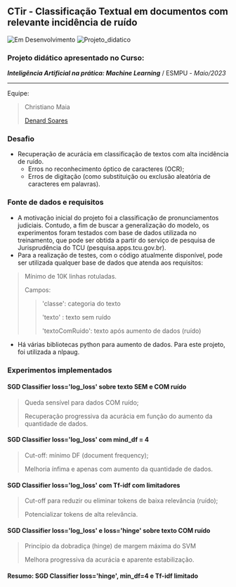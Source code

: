 ## CTir - Classificação Textual em documentos com relevante incidência de ruído
![Em Desenvolvimento](http://img.shields.io/static/v1?label=STATUS&message=EM%20DESENVOLVIMENTO&color=blue)
![Projeto_didatico](http://img.shields.io/static/v1?label=FINALIDADE&message=DIDÁTICA&color=green)

### Projeto didático apresentado no Curso:
***Inteligência Artificial na prática: Machine Learning*** / ESMPU - *Maio/2023*

---

Equipe:
> Christiano Maia
>
> [Denard Soares](https://www.linkedin.com/in/denard)

### Desafio
- Recuperação de acurácia em classificação de textos com alta incidência de ruído.
  - Erros no reconhecimento óptico de caracteres (OCR);
  - Erros de digitação (como substituição ou exclusão aleatória de caracteres em palavras).

### Fonte de dados e requisitos
- A motivação inicial do projeto foi a classificação de pronunciamentos judiciais. Contudo, a fim de buscar a generalização do modelo, os experimentos foram testados com base de dados utilizada no treinamento, que pode ser obtida a partir do serviço de pesquisa de Jurisprudência do TCU (pesquisa.apps.tcu.gov.br).
- Para a realização de testes, com o código atualmente disponível, pode ser utilizada qualquer base de dados que atenda aos requisitos:

> Mínimo de 10K linhas rotuladas.
>
> Campos:
>> 'classe': categoria do texto
>> 
>> 'texto' : texto sem ruído
>> 
>> 'textoComRuido': texto após aumento de dados (ruído)

- Há várias bibliotecas python para aumento de dados. Para este projeto, foi utilizada a nlpaug.

### Experimentos implementados

#### SGD Classifier loss='log_loss' sobre texto SEM e COM ruído
> Queda sensível para dados COM ruído;
> 
> Recuperação progressiva da acurácia em função do aumento da quantidade de dados.

#### SGD Classifier loss='log_loss' com mind_df = 4
> Cut-off: mínimo DF (document frequency);
> 
> Melhoria ínfima e apenas com aumento da quantidade de dados.

#### SGD Classifier loss='log_loss' com Tf-idf com limitadores
> Cut-off para reduzir ou eliminar tokens de baixa relevância (ruído);
> 
> Potencializar tokens de alta relevância.

#### SGD Classifier loss='log_loss' e loss='hinge' sobre texto COM ruído
> Princípio da dobradiça (hinge) de margem máxima do SVM
> 
> Melhora progressiva da acurácia e aparente estabilização.

#### Resumo: SGD Classifier loss='hinge', min_df=4 e Tf-idf limitado
